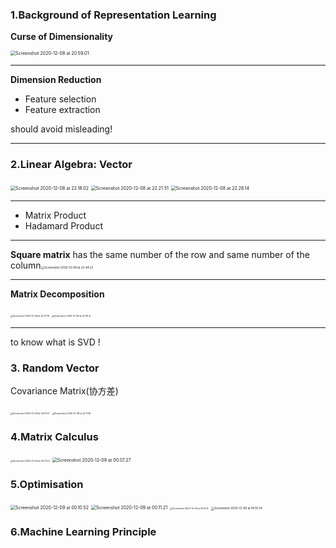### 1.Background of Representation Learning

**Curse of Dimensionality**

<img src="/Users/guohuanjie/Documents/UoM Learning/COMP61021 Representation Learning/image/Screenshot 2020-12-08 at 20.59.01.png" alt="Screenshot 2020-12-08 at 20.59.01" style="zoom:50%;" />

------

**Dimension Reduction**

- Feature selection
- Feature extraction

should avoid misleading!

------

### 2.Linear Algebra: Vector

<img src="/Users/guohuanjie/Documents/UoM Learning/COMP61021 Representation Learning/image/Screenshot 2020-12-08 at 22.18.02.png" alt="Screenshot 2020-12-08 at 22.18.02" style="zoom:50%;" />

<img src="/Users/guohuanjie/Documents/UoM Learning/COMP61021 Representation Learning/image/Screenshot 2020-12-08 at 22.21.51.png" alt="Screenshot 2020-12-08 at 22.21.51" style="zoom:50%;" />

<img src="/Users/guohuanjie/Documents/UoM Learning/COMP61021 Representation Learning/image/Screenshot 2020-12-08 at 22.28.14.png" alt="Screenshot 2020-12-08 at 22.28.14" style="zoom:50%;" />



------

- Matrix Product
- Hadamard Product

------

**Square matrix** has the same number of the row and same number of the column<img src="/Users/guohuanjie/Documents/UoM Learning/COMP61021 Representation Learning/image/Screenshot 2020-12-08 at 22.44.22.png" alt="Screenshot 2020-12-08 at 22.44.22" style="zoom:33%;" />

------

**Matrix Decomposition**

<img src="/Users/guohuanjie/Documents/UoM Learning/COMP61021 Representation Learning/image/Screenshot 2020-12-08 at 22.57.16.png" alt="Screenshot 2020-12-08 at 22.57.16" style="zoom:25%;" />

<img src="/Users/guohuanjie/Documents/UoM Learning/COMP61021 Representation Learning/image/Screenshot 2020-12-08 at 22.59.21.png" alt="Screenshot 2020-12-08 at 22.59.21" style="zoom:25%;" />

------

to know what is SVD !

### 3. Random Vector

Covariance Matrix(协方差)

<img src="/Users/guohuanjie/Documents/UoM Learning/COMP61021 Representation Learning/image/Screenshot 2020-12-08 at 23.07.57.png" alt="Screenshot 2020-12-08 at 23.07.57" style="zoom:25%;" />

<img src="/Users/guohuanjie/Documents/UoM Learning/COMP61021 Representation Learning/image/Screenshot 2020-12-08 at 23.11.56.png" alt="Screenshot 2020-12-08 at 23.11.56" style="zoom:25%;" />



### 4.Matrix Calculus

<img src="/Users/guohuanjie/Documents/UoM Learning/COMP61021 Representation Learning/image/Screenshot 2020-12-09 at 00.01.23.png" alt="Screenshot 2020-12-09 at 00.01.23" style="zoom:25%;" />

<img src="/Users/guohuanjie/Documents/UoM Learning/COMP61021 Representation Learning/image/Screenshot 2020-12-09 at 00.07.27.png" alt="Screenshot 2020-12-09 at 00.07.27" style="zoom:50%;" />



### 5.Optimisation

<img src="/Users/guohuanjie/Documents/UoM Learning/COMP61021 Representation Learning/image/Screenshot 2020-12-09 at 00.10.52.png" alt="Screenshot 2020-12-09 at 00.10.52" style="zoom:50%;" />

<img src="/Users/guohuanjie/Documents/UoM Learning/COMP61021 Representation Learning/image/Screenshot 2020-12-09 at 00.11.21.png" alt="Screenshot 2020-12-09 at 00.11.21" style="zoom:50%;" />

<img src="/Users/guohuanjie/Documents/UoM Learning/COMP61021 Representation Learning/image/Screenshot 2020-12-09 at 00.14.12.png" alt="Screenshot 2020-12-09 at 00.14.12" style="zoom:25%;" />

<img src="/Users/guohuanjie/Documents/UoM Learning/COMP61021 Representation Learning/image/Screenshot 2020-12-09 at 00.15.54.png" alt="Screenshot 2020-12-09 at 00.15.54" style="zoom:33%;" />



### 6.Machine Learning Principle

